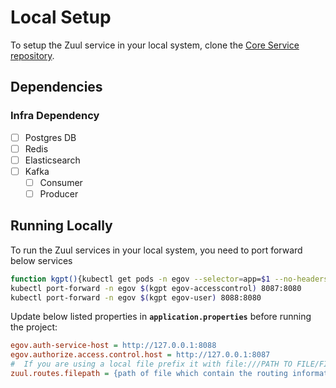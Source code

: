 # Local Setup

To setup the Zuul service in your local system, clone the [Core Service repository](https://github.com/egovernments/core-services).

## Dependencies

### Infra Dependency

- [ ] Postgres DB
- [ ] Redis
- [ ] Elasticsearch
- [ ] Kafka
  - [ ] Consumer
  - [ ] Producer

## Running Locally

To run the Zuul services in your local system, you need to port forward below services

```bash
function kgpt(){kubectl get pods -n egov --selector=app=$1 --no-headers=true | head -n1 | awk '{print $1}'}
kubectl port-forward -n egov $(kgpt egov-accesscontrol) 8087:8080
kubectl port-forward -n egov $(kgpt egov-user) 8088:8080
``` 

Update below listed properties in **`application.properties`** before running the project:

```ini
egov.auth-service-host = http://127.0.0.1:8088
egov.authorize.access.control.host = http://127.0.0.1:8087
#  If you are using a local file prefix it with file:///PATH TO FILE/FILENAME
zuul.routes.filepath = {path of file which contain the routing information of each modules} 
```

